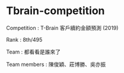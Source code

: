 # Tbrain-competition

Competition : T-Brain 客戶續約金額預測 (2019)

Rank : 8th/495

Team : 都看看是誰來了

Team members : 陳俊穎、莊博勝、吳亦振
